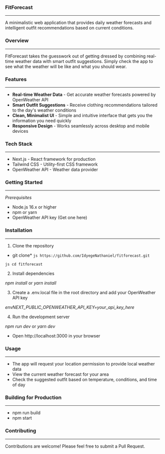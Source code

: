 ### **FitForecast**
---
A minimalistic web application that provides daily weather forecasts and intelligent outfit recommendations based on current conditions.

### **Overview**
---
FitForecast takes the guesswork out of getting dressed by combining real-time weather data with smart outfit suggestions. Simply check the app to see what the weather will be like and what you should wear.

### **Features**
---
* **Real-time Weather Data** - Get accurate weather forecasts powered by OpenWeather API
* **Smart Outfit Suggestions** - Receive clothing recommendations tailored to the day's weather conditions
* **Clean, Minimalist UI** - Simple and intuitive interface that gets you the information you need quickly
* **Responsive Design** - Works seamlessly across desktop and mobile devices

### **Tech Stack**
---
* Next.js - React framework for production
* Tailwind CSS - Utility-first CSS framework
* OpenWeather API - Weather data provider

### **Getting Started**
---
*Prerequisites*

* Node.js 16.x or higher
* npm or yarn
* OpenWeather API key (Get one here)

### **Installation**
---
1. Clone the repository

* git clone*
  ```js https://github.com/IdyegeNathaniel/fitforecast.git```
  
```js cd fitforecast```

2. Install dependencies

*npm install*
 or
*yarn install*

3. Create a .env.local file in the root directory and add your OpenWeather API key

*envNEXT_PUBLIC_OPENWEATHER_API_KEY=your_api_key_here*

4. Run the development server

*npm run dev*
or
*yarn dev*

* Open http://localhost:3000 in your browser

### **Usage**
---
* The app will request your location permission to provide local weather data
* View the current weather forecast for your area
* Check the suggested outfit based on temperature, conditions, and time of day
  
### **Building for Production**
---
* npm run build
* npm start

### **Contributing**
---
Contributions are welcome! Please feel free to submit a Pull Request.
